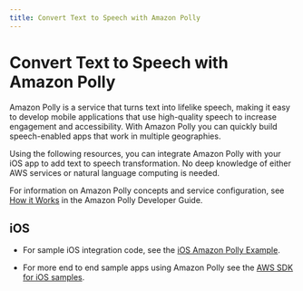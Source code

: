 ```yaml
---
title: Convert Text to Speech with Amazon Polly
---
```


# Convert Text to Speech with Amazon Polly

Amazon Polly is a service that turns text into lifelike speech, making it easy to develop mobile applications that use high-quality speech to increase engagement and accessibility. With Amazon Polly you can  quickly build speech-enabled apps that work in multiple geographies.

Using the following resources, you can integrate Amazon Polly with your iOS app to add text to speech transformation. No deep knowledge of either AWS services or natural language computing is needed.

For information on Amazon Polly concepts and service configuration, see [How it Works](http://docs.aws.amazon.com/polly/latest/dg/how-text-to-speech-works.html) in the Amazon Polly Developer Guide.

## iOS

* For sample iOS integration code, see the [iOS Amazon Polly Example](https://docs.aws.amazon.com/polly/latest/dg/examples-ios.html).

* For more end to end sample apps using Amazon Polly see the [AWS SDK for iOS samples](https://github.com/awslabs/aws-sdk-ios-samples/).
